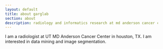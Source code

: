 ```yaml
---
layout: default
title: about garglab
section: about
description: radiology and informatics research at md anderson cancer center 
---
```


I am a radiologist at UT MD Anderson Cancer Center in houston, TX.  I am interested in data mining and image segmentation.             







